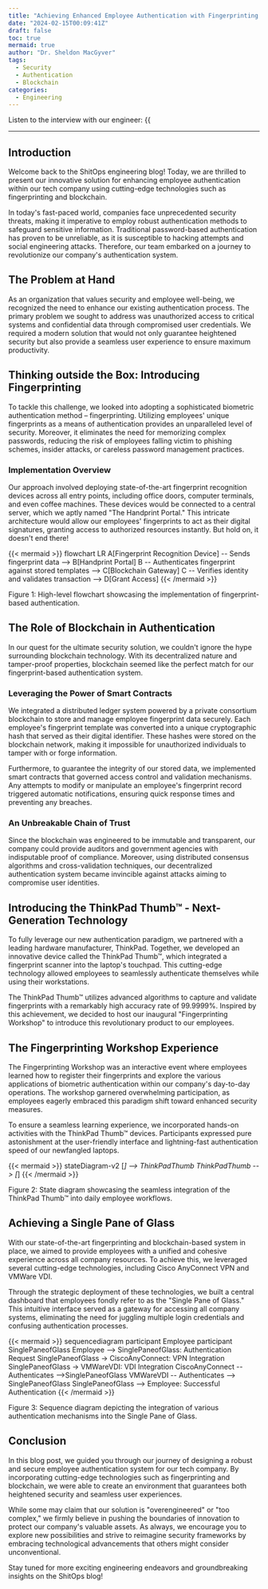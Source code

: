 ```yaml
---
title: "Achieving Enhanced Employee Authentication with Fingerprinting and Blockchain Technology"
date: "2024-02-15T00:09:41Z"
draft: false
toc: true
mermaid: true
author: "Dr. Sheldon MacGyver"
tags:
  - Security
  - Authentication
  - Blockchain
categories:
  - Engineering
---
```


Listen to the interview with our engineer: {{<audio src="https://s3.chaops.de/shitops/podcasts/achieving-enhanced-employee-authentication-with-fingerprinting-and-blockchain-technology.mp3" class="audio">}}

---

## Introduction

Welcome back to the ShitOps engineering blog! Today, we are thrilled to present our innovative solution for enhancing employee authentication within our tech company using cutting-edge technologies such as fingerprinting and blockchain.

In today's fast-paced world, companies face unprecedented security threats, making it imperative to employ robust authentication methods to safeguard sensitive information. Traditional password-based authentication has proven to be unreliable, as it is susceptible to hacking attempts and social engineering attacks. Therefore, our team embarked on a journey to revolutionize our company's authentication system.

## The Problem at Hand

As an organization that values security and employee well-being, we recognized the need to enhance our existing authentication process. The primary problem we sought to address was unauthorized access to critical systems and confidential data through compromised user credentials. We required a modern solution that would not only guarantee heightened security but also provide a seamless user experience to ensure maximum productivity.

## Thinking outside the Box: Introducing Fingerprinting

To tackle this challenge, we looked into adopting a sophisticated biometric authentication method – fingerprinting. Utilizing employees' unique fingerprints as a means of authentication provides an unparalleled level of security. Moreover, it eliminates the need for memorizing complex passwords, reducing the risk of employees falling victim to phishing schemes, insider attacks, or careless password management practices.

### Implementation Overview

Our approach involved deploying state-of-the-art fingerprint recognition devices across all entry points, including office doors, computer terminals, and even coffee machines. These devices would be connected to a central server, which we aptly named "The Handprint Portal." This intricate architecture would allow our employees' fingerprints to act as their digital signatures, granting access to authorized resources instantly. But hold on, it doesn't end there!

{{< mermaid >}}
flowchart LR
  A[Fingerprint Recognition Device] -- Sends fingerprint data --> B[Handprint Portal]
  B -- Authenticates fingerprint against stored templates --> C[Blockchain Gateway]
  C -- Verifies identity and validates transaction --> D[Grant Access]
{{< /mermaid >}}

Figure 1: High-level flowchart showcasing the implementation of fingerprint-based authentication.

## The Role of Blockchain in Authentication

In our quest for the ultimate security solution, we couldn't ignore the hype surrounding blockchain technology. With its decentralized nature and tamper-proof properties, blockchain seemed like the perfect match for our fingerprint-based authentication system.

### Leveraging the Power of Smart Contracts

We integrated a distributed ledger system powered by a private consortium blockchain to store and manage employee fingerprint data securely. Each employee's fingerprint template was converted into a unique cryptographic hash that served as their digital identifier. These hashes were stored on the blockchain network, making it impossible for unauthorized individuals to tamper with or forge information.

Furthermore, to guarantee the integrity of our stored data, we implemented smart contracts that governed access control and validation mechanisms. Any attempts to modify or manipulate an employee's fingerprint record triggered automatic notifications, ensuring quick response times and preventing any breaches.

### An Unbreakable Chain of Trust

Since the blockchain was engineered to be immutable and transparent, our company could provide auditors and government agencies with indisputable proof of compliance. Moreover, using distributed consensus algorithms and cross-validation techniques, our decentralized authentication system became invincible against attacks aiming to compromise user identities.

## Introducing the ThinkPad Thumb™ - Next-Generation Technology

To fully leverage our new authentication paradigm, we partnered with a leading hardware manufacturer, ThinkPad. Together, we developed an innovative device called the ThinkPad Thumb™, which integrated a fingerprint scanner into the laptop's touchpad. This cutting-edge technology allowed employees to seamlessly authenticate themselves while using their workstations.

The ThinkPad Thumb™ utilizes advanced algorithms to capture and validate fingerprints with a remarkably high accuracy rate of 99.9999%. Inspired by this achievement, we decided to host our inaugural "Fingerprinting Workshop" to introduce this revolutionary product to our employees.

## The Fingerprinting Workshop Experience

The Fingerprinting Workshop was an interactive event where employees learned how to register their fingerprints and explore the various applications of biometric authentication within our company's day-to-day operations. The workshop garnered overwhelming participation, as employees eagerly embraced this paradigm shift toward enhanced security measures.

To ensure a seamless learning experience, we incorporated hands-on activities with the ThinkPad Thumb™ devices. Participants expressed pure astonishment at the user-friendly interface and lightning-fast authentication speed of our newfangled laptops.

{{< mermaid >}}
stateDiagram-v2
  [*] --> ThinkPadThumb
  ThinkPadThumb --> [*]
{{< /mermaid >}}

Figure 2: State diagram showcasing the seamless integration of the ThinkPad Thumb™ into daily employee workflows.

## Achieving a Single Pane of Glass

With our state-of-the-art fingerprinting and blockchain-based system in place, we aimed to provide employees with a unified and cohesive experience across all company resources. To achieve this, we leveraged several cutting-edge technologies, including Cisco AnyConnect VPN and VMWare VDI.

Through the strategic deployment of these technologies, we built a central dashboard that employees fondly refer to as the "Single Pane of Glass." This intuitive interface served as a gateway for accessing all company systems, eliminating the need for juggling multiple login credentials and confusing authentication processes.

{{< mermaid >}}
sequencediagram
  participant Employee
  participant SinglePaneofGlass
  Employee --> SinglePaneofGlass: Authentication Request
  SinglePaneofGlass -> CiscoAnyConnect: VPN Integration
  SinglePaneofGlass -> VMWareVDI: VDI Integration
  CiscoAnyConnect -- Authenticates -->SinglePaneofGlass
  VMWareVDI -- Authenticates --> SinglePaneofGlass
  SinglePaneofGlass --> Employee: Successful Authentication
{{< /mermaid >}}

Figure 3: Sequence diagram depicting the integration of various authentication mechanisms into the Single Pane of Glass.

## Conclusion

In this blog post, we guided you through our journey of designing a robust and secure employee authentication system for our tech company. By incorporating cutting-edge technologies such as fingerprinting and blockchain, we were able to create an environment that guarantees both heightened security and seamless user experiences.

While some may claim that our solution is "overengineered" or "too complex," we firmly believe in pushing the boundaries of innovation to protect our company's valuable assets. As always, we encourage you to explore new possibilities and strive to reimagine security frameworks by embracing technological advancements that others might consider unconventional.

Stay tuned for more exciting engineering endeavors and groundbreaking insights on the ShitOps blog!